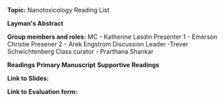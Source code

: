 **Topic:** Nanotoxicology Reading List

**Layman's Abstract**

**Group members and roles:**
  MC - Katherine Lasdin
  Presenter 1 - Emerson Christie
  Presener 2 - Arek Engstrom
  Discussion Leader -Trever Schwichtenberg
  Class curator - Prarthana Shankar
  
  **Readings**
  **Primary Manuscript**
  **Supportive Readings**
  
  **Link to Slides:**
  
  **Link to Evaluation form:**
